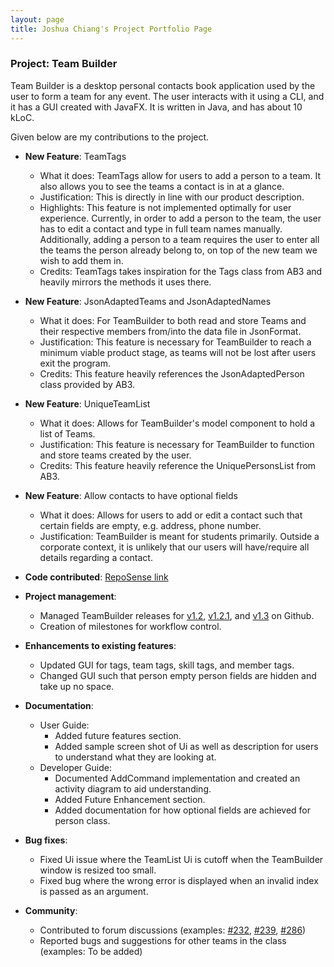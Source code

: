 ```yaml
---
layout: page
title: Joshua Chiang's Project Portfolio Page
---
```


### Project: Team Builder

Team Builder is a desktop personal contacts book application used by the user to form a team for any event. The user interacts with it using a CLI, and it has a GUI created with JavaFX. It is written in Java, and has about 10 kLoC.

Given below are my contributions to the project.

* **New Feature**: TeamTags
  * What it does: TeamTags allow for users to add a person to a team. It also allows you to see the teams a contact is in at a glance.
  * Justification: This is directly in line with our product description.
  * Highlights: This feature is not implemented optimally for user experience. Currently, in order to add a person to the team, the user has to edit a contact and type in full team names manually. Additionally, adding a person to a team requires the user to enter all the teams the person already belong to, on top of the new team we wish to add them in.
  * Credits: TeamTags takes inspiration for the Tags class from AB3 and heavily mirrors the methods it uses there.

* **New Feature**: JsonAdaptedTeams and JsonAdaptedNames
  * What it does: For TeamBuilder to both read and store Teams and their respective members from/into the data file in JsonFormat.
  * Justification: This feature is necessary for TeamBuilder to reach a minimum viable product stage, as teams will not be lost after users exit the program.
  * Credits: This feature heavily references the JsonAdaptedPerson class provided by AB3.

* **New Feature**: UniqueTeamList
  * What it does: Allows for TeamBuilder's model component to hold a list of Teams.
  * Justification: This feature is necessary for TeamBuilder to function and store teams created by the user.
  * Credits: This feature heavily reference the UniquePersonsList from AB3.

* **New Feature**: Allow contacts to have optional fields
  * What it does: Allows for users to add or edit a contact such that certain fields are empty, e.g. address, phone number.
  * Justification: TeamBuilder is meant for students primarily. Outside a corporate context, it is unlikely that our users will have/require all details regarding a contact.

* **Code contributed**: [RepoSense link](https://nus-cs2103-ay2223s2.github.io/tp-dashboard/?search=T17-1&sort=groupTitle&sortWithin=title&timeframe=commit&mergegroup=&groupSelect=groupByRepos&breakdown=true&checkedFileTypes=docs~functional-code~test-code~other&since=2023-02-17)

* **Project management**:
  * Managed TeamBuilder releases for [v1.2](https://github.com/AY2223S2-CS2103T-T17-1/tp/releases/tag/v1.2), [v1.2.1](https://github.com/AY2223S2-CS2103T-T17-1/tp/releases/tag/v1.2.1), and [v1.3](https://github.com/AY2223S2-CS2103T-T17-1/tp/releases/tag/v1.3) on Github.
  * Creation of milestones for workflow control.

* **Enhancements to existing features**:
  * Updated GUI for tags, team tags, skill tags, and member tags.
  * Changed GUI such that person empty person fields are hidden and take up no space.

* **Documentation**:
  * User Guide:
    * Added future features section.
    * Added sample screen shot of Ui as well as description for users to understand what they are looking at.
  * Developer Guide:
    * Documented AddCommand implementation and created an activity diagram to aid understanding.
    * Added Future Enhancement section.
    * Added documentation for how optional fields are achieved for person class.

* **Bug fixes**:
  * Fixed Ui issue where the TeamList Ui is cutoff when the TeamBuilder window is resized too small.
  * Fixed bug where the wrong error is displayed when an invalid index is passed as an argument.

* **Community**:
  * Contributed to forum discussions (examples: [#232](https://github.com/nus-cs2103-AY2223S2/forum/issues/232), [#239](https://github.com/nus-cs2103-AY2223S2/forum/issues/239), [#286](https://github.com/nus-cs2103-AY2223S2/forum/issues/286))
  * Reported bugs and suggestions for other teams in the class (examples: To be added)


